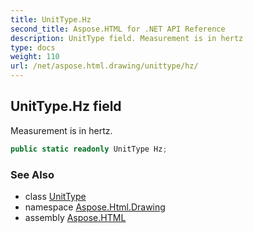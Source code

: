 ```yaml
---
title: UnitType.Hz
second_title: Aspose.HTML for .NET API Reference
description: UnitType field. Measurement is in hertz
type: docs
weight: 110
url: /net/aspose.html.drawing/unittype/hz/
---
```

## UnitType.Hz field

Measurement is in hertz.

```csharp
public static readonly UnitType Hz;
```

### See Also

* class [UnitType](../)
* namespace [Aspose.Html.Drawing](../../unittype/)
* assembly [Aspose.HTML](../../../)
